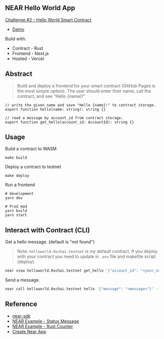 NEAR Hello World App
---

[Challenge #2 - Hello World Smart Contract](https://nearspring.splashthat.com/)

- [Demo]()

Build with:

- Contract - Rust
- Frontend - Next.js
- Hosted - Vercel

## Abstract

> Build and deploy a frontend for your smart contract (GitHub Pages is the most simple option). The user should enter their name, call the contract, and see "Hello {name}!"

```
// write the given name and save "Hello {name}!" to contract storage.
export function hello(name: string): string {}

// read a message by account_id from contract storage.
export function get_hello(account_id: AccountId): string {}
```

## Usage

Build a contract to WASM

```
make build
```

Deploy a contract to testnet

```
make deploy
```

Run a frontend

```
# development
yarn dev

# Prod mod
yarn build
yarn start
```

## Interact with Contract (CLI)

Get a hello message. (default is "not found")

> Note: `helloworld.0xchai.testnet` is my default contract, If you deploy with your contract you need to update in `.env` file and makefile script (deploy).

```bash
near view helloworld.0xchai.testnet get_hello '{"account_id": "<your_near_id>"}'
```

Send a message.

```bash
near call helloworld.0xchai.testnet hello '{"message": "<message>"}' --account_id=<your_near_id>
```

## Reference

- [near-sdk](https://www.near-sdk.io/)
- [NEAR Example - Status Message](https://github.com/near-examples/rust-status-message)
- [NEAR Example - Rust Counter](https://github.com/near-examples/rust-counter)
- [Create Near App](https://github.com/near/create-near-app)